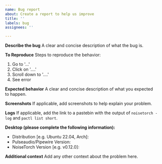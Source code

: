 ```yaml
---
name: Bug report
about: Create a report to help us improve
title: ''
labels: bug
assignees: ''

---
```


**Describe the bug**
A clear and concise description of what the bug is.

**To Reproduce**
Steps to reproduce the behavior:
1. Go to '...'
2. Click on '....'
3. Scroll down to '....'
4. See error

**Expected behavior**
A clear and concise description of what you expected to happen.

**Screenshots**
If applicable, add screenshots to help explain your problem.

**Logs**
If applicable, add the link to a pastebin with the output of `noisetorch -log` and `pactl list short`.

**Desktop (please complete the following information):**
 - Distribution [e.g. Ubuntu 22.04, Arch]: 
 - Pulseaudio/Pipewire Version: 
 - NoiseTorch Version [e.g. v0.12.0]:

**Additional context**
Add any other context about the problem here.
